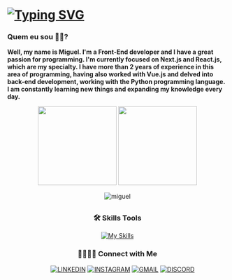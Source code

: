# [![Typing SVG](https://readme-typing-svg.herokuapp.com/?color=3a86ff&size=35&center=true&vCenter=true&width=1000&lines=What'sup,+your+Welcome+to+my+github+;Dev+Front-End)](https://git.io/typing-svg)

### Quem eu sou 👦🏾?



<p>
  <strong>
    Well, my name is Miguel. I'm a Front-End developer and I have a great passion for programming. I'm currently focused on Next.js and React.js, which are my specialty. I have more than 2 years of experience in this area of ​​programming, having also worked with Vue.js and delved into back-end development, working with the Python programming language. I am constantly learning new things and expanding my knowledge every day.
  </strong>
</p>

<div style="display: inline_block" align="center ">
  <img height="180em" src="https://github-readme-stats.vercel.app/api?username=Miguel-ectil&show_icons=true&theme=tokyonight"/>
  <img left='2px' height="180em" src="https://github-readme-stats.vercel.app/api/top-langs/?username=Miguel-ectil&layout=compact&theme=tokyonight"/>
  <p><img align="center" src="https://github-readme-streak-stats.herokuapp.com/?user=Miguel-ectil&theme=radical" alt="miguel" /></p>
</div>

##

<div align="center">

  <h3>🛠 Skills Tools</h3>

  [![My Skills](https://skillicons.dev/icons?i=html,css,js,ts,bootstrap,materialui,tailwind,react,nextjs,python,docker,postman)](https://skillicons.dev)

  <!-- <img 
    alt="html5" 
    width="40"
    height='40'
    src="https://icongr.am/devicon/html5-original.svg?size=128&color=2e4de5" />
  <img 
    alt="css3" 
    width="40"
    height='40'
    src="https://icongr.am/devicon/css3-original.svg?size=128&color=2e4de5" />
  
  <a href="https://getbootstrap.com/docs/5.0/getting-started/introduction/"> 
    <img alt="bootstrap" width="40" height='40' src="https://icongr.am/devicon/bootstrap-plain.svg?size=128&color=6938f0" />
  </a>

  <a href="https://mui.com/material-ui/">
    <img alt="materialui" width="40" height='40' src="https://cdn.jsdelivr.net/gh/devicons/devicon/icons/materialui/materialui-original.svg" />
  </a>

  <a href="https://tailwindcss.com/">
    <img alt="tailwindcss" width="40" height='40' src="https://cdn.jsdelivr.net/gh/devicons/devicon/icons/tailwindcss/tailwindcss-plain.svg" />
  </a>

  <a>
    <img alt="javascript" width="40" height="40" src="https://icongr.am/devicon/javascript-original.svg?size=128&color=2e4de5" /> 
  </a>

  <a href="https://www.typescriptlang.org/">
    <img alt="typescript" width="40" height='40' src="https://icongr.am/devicon/typescript-plain.svg?size=128&color=2e4de5" />
  </a>

  <a href="https://react.dev/">
    <img alt="react" width="40" height='40'src="https://icongr.am/devicon/react-original.svg?size=128&color=2e4de5" />
  </a>

  <a href="https://nextjs.org/" target="_blank" rel="noreferrer"> 
    <img src="https://d2nir1j4sou8ez.cloudfront.net/wp-content/uploads/2021/12/nextjs-boilerplate-logo.png" alt="nextjs" width="50" height="46"/>
  </a>
  
  <a href="https://vuejs.org/">
    <img alt="vue" width="40" height='40' src="https://icongr.am/devicon/vuejs-original.svg?size=128&color=2e4de5" />
  </a>
  
  <a href="https://www.python.org/">
    <img alt="python"  width="40" height='40' src="https://icongr.am/devicon/python-original.svg?size=128&color=2e4de5" />
  </a>
  
  <a href="https://git-scm.com/">
    <img alt="git" width="50" height='40' src="https://icongr.am/devicon/git-original.svg?size=126&color=e44d26" />
  </a> -->


###
<h3>🫱🏼‍🫲🏾 Connect with Me</h3>

&nbsp; &nbsp; &nbsp;
  [![LINKEDIN](https://img.shields.io/badge/Linkedin-black?style=for-the-badge&logo=linkedin)](https://www.linkedin.com/in/miguel-ectil-a54063267)
  [![INSTAGRAM](https://img.shields.io/badge/Instagram-black?style=for-the-badge&logo=instagram)](https://www.instagram.com/ectil_miguel)
  [![GMAIL](https://img.shields.io/badge/Gmail-black?style=for-the-badge&logo=gmail)](mailto:ectilmiguelmiguelectil@gmail.com)
  [![DISCORD](https://img.shields.io/badge/Discord-black?style=for-the-badge&logo=discord)](https://discordapp.com/users/850006673815765083/850006673815765085)
</div>
